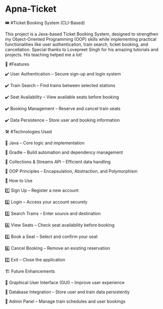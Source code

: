 # Apna-Ticket

🎟️ #Ticket Booking System (CLI-Based)

This project is a Java-based Ticket Booking System, designed to strengthen my Object-Oriented Programming (OOP) skills while implementing practical functionalities like user authentication, train search, ticket booking, and cancellation. Special thanks to Lovepreet Singh for his amazing tutorials and projects. His teaching helped me a lot!

🚀 #Features

✔️ User Authentication – Secure sign-up and login system

✔️ Train Search – Find trains between selected stations

✔️ Seat Availability – View available seats before booking

✔️ Booking Management – Reserve and cancel train seats

✔️ Data Persistence – Store user and booking information


🛠️ #Technologies Used


🔹 Java – Core logic and implementation

🔹 Gradle – Build automation and dependency management

🔹 Collections & Streams API – Efficient data handling

🔹 OOP Principles – Encapsulation, Abstraction, and Polymorphism


📌 How to Use


1️⃣ Sign Up – Register a new account

2️⃣ Login – Access your account securely


3️⃣ Search Trains – Enter source and destination

4️⃣ View Seats – Check seat availability before booking

5️⃣ Book a Seat – Select and confirm your seat

6️⃣ Cancel Booking – Remove an existing reservation

7️⃣ Exit – Close the application

🏗️ Future Enhancements


🚀 Graphical User Interface (GUI) – Improve user experience

💾 Database Integration – Store user and train data persistently

🔧 Admin Panel – Manage train schedules and user bookings
